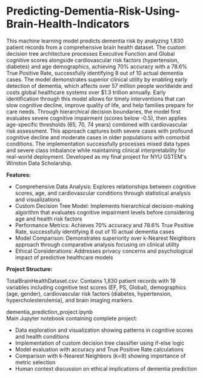 # Predicting-Dementia-Risk-Using-Brain-Health-Indicators
This machine learning model predicts dementia risk by analyzing 1,830 patient records from a comprehensive brain health dataset. The custom decision tree architecture processes Executive Function and Global cognitive scores alongside cardiovascular risk factors (hypertension, diabetes) and age demographics, achieving 70% accuracy with a 78.6% True Positive Rate, successfully identifying 8 out of 10 actual dementia cases. The model demonstrates superior clinical utility by enabling early detection of dementia, which affects over 57 million people worldwide and costs global healthcare systems over $1.3 trillion annually. Early identification through this model allows for timely interventions that can slow cognitive decline, improve quality of life, and help families prepare for care needs. Through hierarchical decision boundaries, the model first evaluates severe cognitive impairment (scores below -0.5), then applies age-specific thresholds (65, 70, 74 years) combined with cardiovascular risk assessment. This approach captures both severe cases with profound cognitive decline and moderate cases in older populations with comorbid conditions. The implementation successfully processes mixed data types and severe class imbalance while maintaining clinical interpretability for real-world deployment. Developed as my final project for NYU GSTEM's Winston Data Scholarship.

**Features:**
- Comprehensive Data Analysis: Explores relationships between cognitive scores, age, and cardiovascular conditions through statistical analysis and visualizations
- Custom Decision Tree Model: Implements hierarchical decision-making algorithm that evaluates cognitive impairment levels before considering age and health risk factors
- Performance Metrics: Achieves 70% accuracy and 78.6% True Positive Rate, successfully identifying 8 out of 10 actual dementia cases
- Model Comparison: Demonstrates superiority over k-Nearest Neighbors approach through comparative analysis focusing on clinical utility
- Ethical Considerations: Addresses privacy concerns and psychological impact of predictive healthcare models

**Project Structure:**

TotalBrainHealthDataset.csv: Contains 1,830 patient records with 19 variables including cognitive test scores (EF, PS, Global), demographics (age, gender), cardiovascular risk factors (diabetes, hypertension, hypercholesterolemia), and brain imaging markers.

dementia_prediction_project.ipynb  
Main Jupyter notebook containing complete project:
- Data exploration and visualization showing patterns in cognitive scores and health conditions
- Implementation of custom decision tree classifier using if-else logic
- Model evaluation with accuracy and True Positive Rate calculations
- Comparison with k-Nearest Neighbors (k=9) showing importance of metric selection
- Human context discussion on ethical implications of dementia prediction
